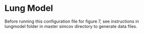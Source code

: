 # Lung Model #

Before running this configuration file for figure 7, see instructions in lungmodel folder in master simcov directory to generate data files.
